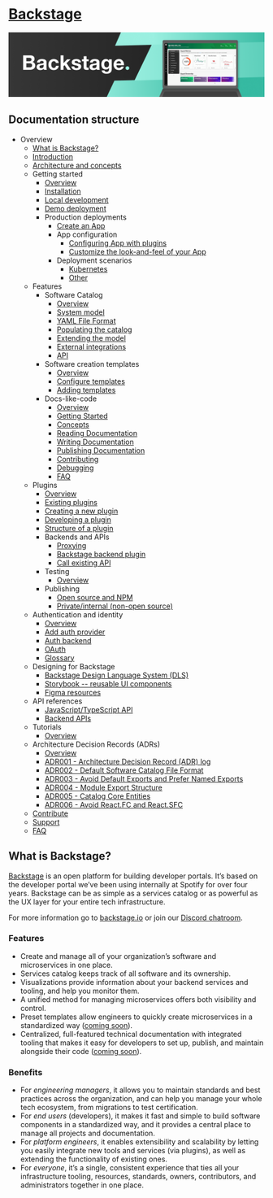 # [Backstage](https://backstage.io)

![headline](../headline.png)

## Documentation structure

- Overview
  - [What is Backstage?](README.md)
  - [Introduction](overview/introduction.md)
  - [Architecture and concepts](overview/arch-and-concepts.md)
  - Getting started
    - [Overview](getting-started/index.md)
    - [Installation](getting-started/installation.md)
    - [Local development](getting-started/local-development.md)
    - [Demo deployment](https://demo.backstage.io)
    - Production deployments
      - [Create an App](getting-started/create-app.md)
      - App configuration
        - [Configuring App with plugins](getting-started/configure-app-with-plugins.md)
        - [Customize the look-and-feel of your App](getting-started/customize-app-look-and-feel.md)
      - Deployment scenarios
        - [Kubernetes](getting-started/deployment-k8s.md)
        - [Other](getting-started/deployment-other.md)
  - Features
    - Software Catalog
      - [Overview](features/software-catalog/index.md)
      - [System model](features/software-catalog/system-model.md)
      - [YAML File Format](features/software-catalog/descriptor-format.md)
      - [Populating the catalog](features/software-catalog/populating.md)
      - [Extending the model](features/software-catalog/extending-the-model.md)
      - [External integrations](features/software-catalog/external-integrations.md)
      - [API](features/software-catalog/api.md)
    - Software creation templates
      - [Overview](features/software-templates/index.md)
      - [Configure templates](features/software-templates/configure-templates.md)
      - [Adding templates](features/software-templates/adding-templates.md)
    - Docs-like-code
      - [Overview](features/techdocs/README.md)
      - [Getting Started](features/techdocs/getting-started.md)
      - [Concepts](features/techdocs/concepts.md)
      - [Reading Documentation](features/techdocs/reading-documentation.md)
      - [Writing Documentation](features/techdocs/writing-documentation.md)
      - [Publishing Documentation](features/techdocs/publishing-documentation.md)
      - [Contributing](features/techdocs/contributing.md)
      - [Debugging](features/techdocs/debugging.md)
      - [FAQ](features/techdocs/FAQ.md)
  - Plugins
    - [Overview](plugins/index.md)
    - [Existing plugins](plugins/existing-plugins.md)
    - [Creating a new plugin](plugins/create-a-plugin.md)
    - [Developing a plugin](plugins/developing-plugins.md)
    - [Structure of a plugin](plugins/structure-of-a-plugin.md)
    - Backends and APIs
      - [Proxying](plugins/proxying.md)
      - [Backstage backend plugin](plugins/proxying.md)
      - [Call existing API](plugins/call-existing-api.md)
    - Testing
      - [Overview](plugins/testing.md)
    - Publishing
      - [Open source and NPM](plugins/publish-open-source.md)
      - [Private/internal (non-open source)](plugins/publish-private.md)
  - Authentication and identity
    - [Overview](auth/index.md)
    - [Add auth provider](auth/add-auth-provider.md)
    - [Auth backend](auth/auth-backend.md)
    - [OAuth](auth/oauth.md)
    - [Glossary](auth/glossary.md)
  - Designing for Backstage
    - [Backstage Design Language System (DLS)](dls/design.md)
    - [Storybook -- reusable UI components](dls/storybook.md)
    - [Figma resources](dls/figma.md)
  - API references
    - [JavaScript/TypeScript API](api/javascript.md)
    - [Backend APIs](api/backend.md)
  - Tutorials
    - [Overview](tutorials/index.md)
  - Architecture Decision Records (ADRs)
    - [Overview](architecture-decisions/index.md)
    - [ADR001 - Architecture Decision Record (ADR) log](architecture-decisions/adr001-add-adr-log.md)
    - [ADR002 - Default Software Catalog File Format](architecture-decisions/adr002-default-catalog-file-format.md)
    - [ADR003 - Avoid Default Exports and Prefer Named Exports](architecture-decisions/adr003-avoid-default-exports.md)
    - [ADR004 - Module Export Structure](architecture-decisions/adr004-module-export-structure.md)
    - [ADR005 - Catalog Core Entities](architecture-decisions/adr005-catalog-core-entities.md)
    - [ADR006 - Avoid React.FC and React.SFC](architecture-decisions/adr006-avoid-react-fc.md)
  - [Contribute](../CONTRIBUTING.md)
  - [Support](overview/support.md)
  - [FAQ](FAQ.md)

## What is Backstage?

[Backstage](https://backstage.io/) is an open platform for building developer
portals. It’s based on the developer portal we’ve been using internally at
Spotify for over four years. Backstage can be as simple as a services catalog or
as powerful as the UX layer for your entire tech infrastructure.

For more information go to [backstage.io](https://backstage.io) or join our
[Discord chatroom](https://discord.gg/EBHEGzX).

### Features

- Create and manage all of your organization’s software and microservices in one
  place.
- Services catalog keeps track of all software and its ownership.
- Visualizations provide information about your backend services and tooling,
  and help you monitor them.
- A unified method for managing microservices offers both visibility and
  control.
- Preset templates allow engineers to quickly create microservices in a
  standardized way
  ([coming soon](https://github.com/spotify/backstage/milestone/11)).
- Centralized, full-featured technical documentation with integrated tooling
  that makes it easy for developers to set up, publish, and maintain alongside
  their code ([coming soon](https://github.com/spotify/backstage/milestone/15)).

### Benefits

- For _engineering managers_, it allows you to maintain standards and best
  practices across the organization, and can help you manage your whole tech
  ecosystem, from migrations to test certification.
- For _end users_ (developers), it makes it fast and simple to build software
  components in a standardized way, and it provides a central place to manage
  all projects and documentation.
- For _platform engineers_, it enables extensibility and scalability by letting
  you easily integrate new tools and services (via plugins), as well as
  extending the functionality of existing ones.
- For _everyone_, it’s a single, consistent experience that ties all your
  infrastructure tooling, resources, standards, owners, contributors, and
  administrators together in one place.
